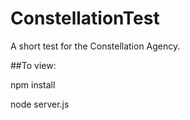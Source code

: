 # ConstellationTest
A short test for the Constellation Agency. 

##To view:

npm install

node server.js

